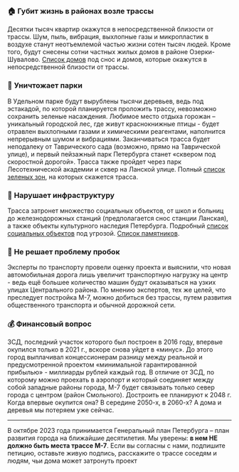 
 ### 🏠 **Губит жизнь в районах возле трассы**
Десятки тысяч квартир окажутся в непосредственной близости от трассы. Шум, пыль, вибрация, выхлопные газы и микропластик в воздухе станут неотъемлемой частью жизни сотен тысяч людей. Кроме того, будут снесены сотни частных жилых домов в районе Озерки-Шувалово. 
[Список домов](/Список-жилых-домов-М7.pdf) под снос и домов, которые окажутся в непосредственной близости от трассы.

### 🌳 **Уничтожает парки**
В Удельном парке будут вырублены тысячи деревьев, ведь под эстакадой, по которой планируется проложить трассу, невозможно сохранить зеленые насаждения. Любимое место отдыха горожан –уникальный городской лес, где живут краснокнижные птицы -  будет отравлен выхлопными газами и химическими реагентами, наполнится непрерывным шумом и вибрациями. Заканчиваться трасса будет неподалеку от Таврического сада (возможно, прямо на Таврической улице), и первый пейзажный парк Петербурга станет «сквером под скоростной дорогой». Трасса также пройдет через парк Лесотехнической академии и сквер на Ланской улице. 
Полный [список зеленых зон](/Список-парков-М7.pdf), на которых скажется трасса.

### 🏥 **Нарушает инфраструктуру**
Трасса затронет множество социальных объектов, от школ и больниц до  железнодорожных станций (предполагается сноc станции Ланская), а также объекты культурного наследия Петербурга.  Подробный [список социальных объектов](/Список-инфраструктуры-М7.pdf) под угрозой. [Список памятников](/Список-памятников-М7.pdf).

### 🚗 **Не решает проблему пробок**
Эксперты по транспорту провели оценку проекта и выяснили, что новая автомобильная дорога лишь увеличит транспортную нагрузку на центр - ведь ещё большее количество машин будут оказываться на узких улицах Центрального района. По мнению экспертов, тех же целей, что преследует постройка М-7, можно добиться без трассы, путем развития общественного транспорта и обычной дорожной сети. 

### 💰 **Финансовый вопрос**
ЗСД, последний участок которого был построен в 2016 году, впервые окупился только в 2021 г., вскоре снова уйдет в «минус». До этого город выплачивал концессионерам разницу между реальной и предусмотренной проектом «минимальной гарантированной прибылью» - миллиарды рублей каждый год.  В отличие от ЗСД, по которому можно проехать в аэропорт и который соединяет между собой западные районы города, М-7 будет связывать только север города с центром (район Смольного). Достроить ее планируют к 2048 г. Когда впервые окупится она? В середине 2050-х, в 2060-х? А дома и деревья мы потеряем уже сейчас. 

---

В октябре 2023 года принимается Генеральный план Петербурга – план развития города на ближайшие десятилетия. Мы уверены: **в нем НЕ должно быть места трассе М-7**. Если вы согласны с нами, подпишите петицию, оставьте живую подпись, расскажите о трассе соседям и людям, чьи дома может затронуть проект